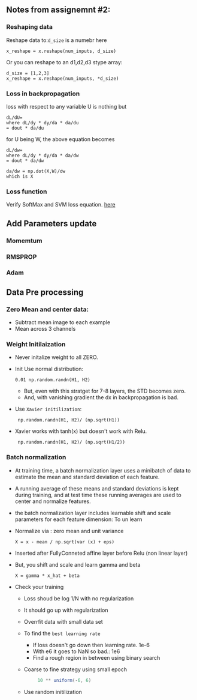 ## Notes from assignemnt #2:


### Reshaping data

Reshape data to:`d_size` is a numebr here 

```
x_reshape = x.reshape(num_inputs, d_size)
```

Or you can reshape to an d1,d2,d3 stype array:

```
d_size = [1,2,3]
x_reshape = x.reshape(num_inputs, *d_size)
``` 

### Loss in backpropagation
loss with respect to any variable U is  nothing but 

```
dL/dU= 
where dL/dy * dy/da * da/du 
= dout * da/du
```

for U being W, the above equation becomes

```
dL/dw= 
where dL/dy * dy/da * da/dw 
= dout * da/dw

da/dw = np.dot(X,W)/dw 
which is X
```

### Loss function

Verify SoftMax and SVM loss equation. [here](https://github.com/kapild/deeplearning/blob/cs231n_cov_nets/cs231n_cov_nets/assignment2/cs231n/layers.py#L506)


## Add Parameters update

### Momemtum

### RMSPROP

### Adam



## Data Pre processing

### Zero Mean and center data: 
- Subtract mean image to each example
- 	Mean across 3 channels


### Weight Initilaization
- Never initalize weight to all ZERO.

- Init Use normal distribution:

	```
	0.01 np.random.randn(H1, H2)

	```
	- But, even with this stratget for 7-8 layers, the STD becomes zero. 
	- And, with vanishing gradient the dx in backpropagation is bad.

- Use `Xavier initilization`:
	
	```
	 np.random.randn(H1, H2)/ (np.sqrt(H1))

	```
- Xavier works with tanh(x) but doesn't work with Relu.

	```
	 np.random.randn(H1, H2)/ (np.sqrt(H1/2))

	```


### Batch normalization
- At training time, a batch normalization layer uses a minibatch of data to estimate the mean and standard deviation of each feature.
-  A running average of these means and standard deviations is kept during training, and at test time these running averages are used to center and normalize features.
-   the batch normalization layer includes learnable shift and scale parameters for each feature dimension: To un learn


-  Normalize via : zero mean and unit variance
	
	 ```
	 X = x - mean / np.sqrt(var (x) + eps)
	 ```
- Inserted after FullyConneted affine layer before Relu (non linear layer)
- But, you shift and scale and learn gamma and beta

	 ```
	 X = gamma * x_hat + beta
	 ```


- Check your training
	- 	Loss shoud be log 1/N with no regularization
	-  It should go up with regularization
	-  Overrfit data with small data set
	-  To find the `best learning rate`
		- If loss doesn't go down then learning rate.  1e-6
		- With e6 it goes to NaN so bad.: 1e6
		- Find a rough region in between using binary search

	- Coarse to fine strategy using small epoch
	
		``` java
			 10 ** uniform(-6, 6)
		```	 
	- Use random initilization
